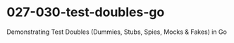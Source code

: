# 027-030-test-doubles-go
Demonstrating Test Doubles (Dummies, Stubs, Spies, Mocks &amp; Fakes) in Go
